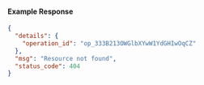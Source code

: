 <!-- Code generated for API Clients. DO NOT EDIT. -->

#### Example Response

```json
{
  "details": {
    "operation_id": "op_333B213OWGlbXYwW1YdGHIwOqCZ"
  },
  "msg": "Resource not found",
  "status_code": 404
}
```

